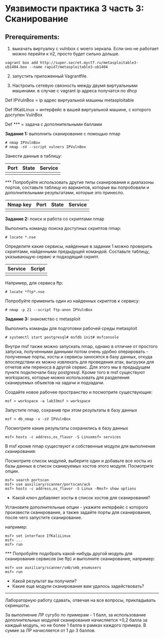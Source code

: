 # Уязвимости практика 3 часть 3: Сканирование

## Prerequirements:

1. выкачать виртуалку с vulnbox с моего зеркала. Если оно не работает можно перейти к п2, просто будет сильно дольше.
```
vagrant box add http://super.secret.myctf.ru/metasploitable3-ub1404.box --name rapid7/metasploitable3-ub1404
```
2. запустить приложенный Vagrantfile.

3. Настроить сетевую связность между двумя виртуальными машинами. в случае с vagrant ip адреса получатся по dhcp

Def IPVulnBox = ip адрес виртуальной машины metasploitable

Def IfKaliLinux = интерфейс в вашей виртуальной машине, с которого доступен VulnBox

Def *** = задача с дополнительными баллами

**Задание 1:** выполнить сканирование с помощью nmap

```shellsession
# nmap IPVulnBox
# nmap -sV --script vulners IPVulnBox
```

Занести данные в таблицу:

| Port | State | Service |
| --- | --- | --- |
|   |   |   |

*** Попробуйте использовать другие типы сканирования и диапазоны портов, составьте таблицу из вариантов, которые вы попробовали и дополнительными результатами, которые это принесло.

| Nmap key | Port | State | Service |
| --- | --- | --- | --- |
|  |  |  |  |

**Задание 2:** поиск и работа со скриптами nmap

Выполнить команду поиска доступных скриптов nmap:

```shellsession
# locate *.nse
```

Определите какие сервисы, найденные в задании 1 можно проверить скриптами, найденными предыдущей командой. Составьте таблицу, указывающую сервис и подходящий скрипт.

| Service | Script |
| --- | --- |
|  |  |

Например, для сервиса ftp:

```shellsession
# locate *ftp*.nse
```

Попробуйте применить один из найденных скриптов к сервису:

```shellsession
# nmap -p 21 --script ftp-anon IPVulnBox
```

**Задание 3:** знакомство с metasploit

Выполнить команды для подготовки рабочей среды metasploit

```shellsession
# systemctl start postgresql# msfdb init# msfconsole
```

Внутри msf также можно запускать nmap, однако в отличие от простого запуска, полученными данными потом очень удобно оперировать - полученные порты, хосты и сервисы заносятся в базу данных, откуда впоследствии их можно извлекать для проведения атак, выгрузки для отчетов или переноса в другой сервис. Для этого мы в предыдущем пункте подключали базу postgresql. Кроме того в msf существуют workspaces, которые можно использовать для разделения сканируемых объектов на задачи и подзадачи.

Создайте новое рабочее пространство и посмотрите существующие:

```shellsession
msf > workspace -a lab33msf > workspace
```

Запустите nmap, сохранив при этом результаты в базу данных

```shellsession
msf > db_nmap -v -sV IPVulnBox
```

Посмотрите какие результаты сохранились в базу данных

```shellsession
msf> hosts -c address,os_flavor -S Linuxmsf> services
```

В msf кроме nmap существуют и собственные модули для выполнения сканирования:

Посмотрите список модулей, выберите один и добавьте все хосты из базы данных в список сканируемых хостов этого модуля. Посмотрите опции.

```shellsession
msf> search portscan
msf> use auxiliary/scanner/portscan/ack
msf> hosts -c address,os_flavor -S Linux -Rmsf> show options
```

- Какой ключ добавляет хосты в список хостов для сканирования?

Установите дополнительные опции - укажите интерфейс с которого произвести сканирование, а также задайте порты для сканирования, после чего запустите сканирование.

например:

```shellsession
msf> set interface IfKaliLinux
msf> ...
msf> run
```

*** Попробуйте подобрать какой-нибудь другой модуль для сканирования сервисов (не ftp) и выполните сканирование, например:

```shellsession
msf> use auxiliary/scanner/smb/smb_enumusers
msf> run
```

- Какой результат вы получили?
- Какие еще модули сканирования вам удалось задействовать?

---

Лабораторную работу сдавать, отвечая на все вопросы, прикладывать скриншоты.

За выполнение ЛР сугубо по примерам - 1 балл, за  использование дополнительных модулей сканирования начисляется +0,2 балла за каждый модуль, но не более 1 балла в рамках каждого примера. В сумме за ЛР начисляется от 1 до 3 баллов.
